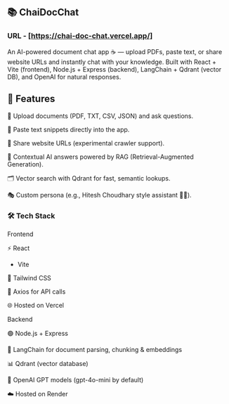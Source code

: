 ## 📚 ChaiDocChat

### URL - [https://chai-doc-chat.vercel.app/]

An AI-powered document chat app ☕️ — upload PDFs, paste text, or share website URLs and instantly chat with your knowledge.
Built with React + Vite (frontend), Node.js + Express (backend), LangChain + Qdrant (vector DB), and OpenAI for natural responses.

## 🚀 Features

📄 Upload documents (PDF, TXT, CSV, JSON) and ask questions.

📝 Paste text snippets directly into the app.

🔗 Share website URLs (experimental crawler support).

🧠 Contextual AI answers powered by RAG (Retrieval-Augmented Generation).

🗂 Vector search with Qdrant for fast, semantic lookups.

🎭 Custom persona (e.g., Hitesh Choudhary style assistant 🧑‍🏫).

### 🛠️ Tech Stack
Frontend

⚡ React
 + Vite

🎨 Tailwind CSS

🔄 Axios for API calls

🌐 Hosted on Vercel

Backend

🟢 Node.js + Express

🔗 LangChain for document parsing, chunking & embeddings

📊 Qdrant (vector database)

🤖 OpenAI GPT models (gpt-4o-mini by default)

☁️ Hosted on Render
